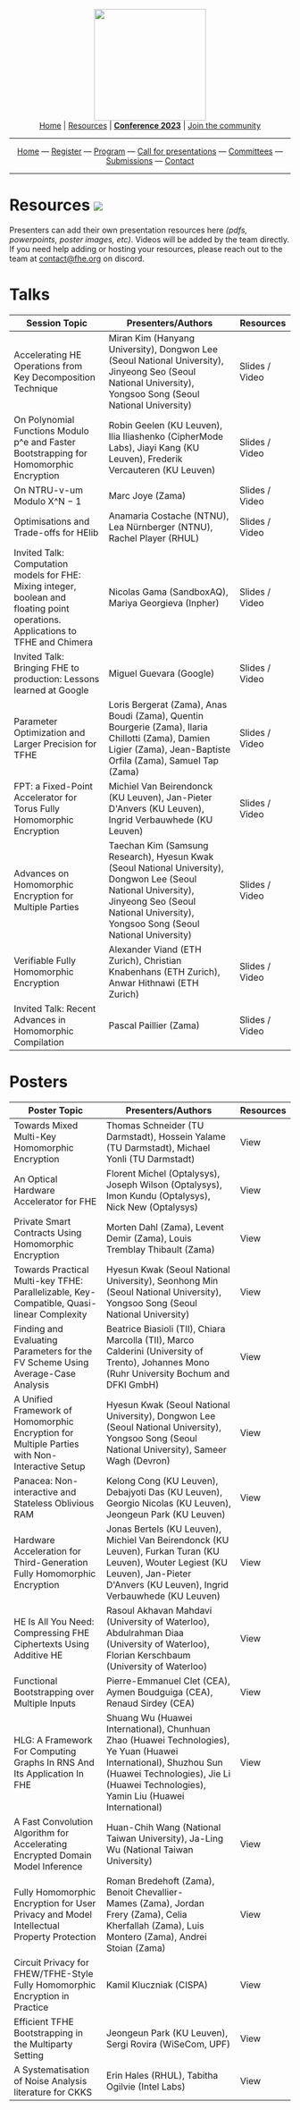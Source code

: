 <!-- Main header navigation -->
<p align="center">
  <img width="200" src="https://user-images.githubusercontent.com/5758427/180978488-db825482-5a58-4c7c-9589-c494a6f0be04.png"><br/>
  <a href="https://fhe-org.github.io">Home</a> | <a href="https://fhe-org.github.io/resources">Resources</a> | <a href="https://fhe-org.github.io/conferences/conference-2023/home"><b>Conference 2023</b></a> | <a href="https://fhe-org.github.io/community">Join the community</a>
</p>
<hr/>
<!-- /Main header navigation -->
<!-- Header conference 2023 links -->
<p align="center">
  <a href="https://fhe-org.github.io/conferences/conference-2023/home">Home</a>
  —
  <a href="https://lu.ma/fhe-org-conference-2023-tickets">Register</a>
  —
  <a href="https://fhe-org.github.io/conferences/conference-2023/program">Program</a>
  —
  <a href="https://fhe-org.github.io/conferences/conference-2023/call-for-presentations">Call for presentations</a>
  —
  <a href="https://fhe-org.github.io/conferences/conference-2023/committees">Committees</a>
  —
  <a href="https://easychair.org/conferences/?conf=fheorg2023" target="_blank">Submissions</a>
  —
  <a href="https://fhe-org.github.io/conferences/conference-2023/contact">Contact</a>
</p>
<hr/>
<!-- /Header conference 2023 links -->

# Resources [<img src="https://img.shields.io/badge/Edit%20this%20page%20on-Github-lightgrey?style=flat-square">](https://github.com/FHE-org/fhe-org.github.io/edit/main/conferences/conference-2023/resources.md)

Presenters can add their own presentation resources here *(pdfs, powerpoints, poster images, etc)*. Videos will be added by the team directly. If you need help adding or hosting your resources, please reach out to the team at contact@fhe.org on discord.

# Talks

<table>
<thead>
  <tr>
      <th data-sortas="case-insensitive">Session Topic</th>
      <th data-sortas="case-insensitive">Presenters/Authors</th>
      <th data-sortas="case-insensitive">Resources</th>
  </tr>
</thead>  
  
<tr>
    <td>Accelerating HE Operations from Key Decomposition Technique</td>
    <td>Miran Kim (Hanyang University), Dongwon Lee (Seoul National University), Jinyeong Seo (Seoul National University), Yongsoo Song (Seoul National University)</td>
    <td>Slides / Video</td>
</tr>
  
<tr>
    <td>On Polynomial Functions Modulo p^e and Faster Bootstrapping for Homomorphic Encryption</td>
    <td>Robin Geelen (KU Leuven), Ilia Iliashenko (CipherMode Labs), Jiayi Kang (KU Leuven), Frederik Vercauteren (KU Leuven)</td>
    <td>Slides / Video</td>
</tr>  
  
<tr>
    <td>On NTRU-v-um Modulo X^N − 1</td>
    <td>Marc Joye (Zama)</td>
    <td>Slides / Video</td>
</tr>  
  
<tr>
    <td>Optimisations and Trade-offs for HElib</td>
    <td>Anamaria Costache (NTNU), Lea Nürnberger (NTNU), Rachel Player (RHUL) </td>
    <td>Slides / Video</td>
</tr>  
  
<tr>
    <td>Invited Talk: Computation models for FHE: Mixing integer, boolean and floating point operations. Applications to TFHE and Chimera</td>
    <td>Nicolas Gama (SandboxAQ), Mariya Georgieva (Inpher)</td>
    <td>Slides / Video</td>
</tr>  
  
<tr>
    <td>Invited Talk: Bringing FHE to production: Lessons learned at Google</td>
    <td>Miguel Guevara (Google)</td>
    <td>Slides / Video</td>
</tr> 
  
<tr>
    <td>Parameter Optimization and Larger Precision for TFHE</td>
    <td>Loris Bergerat (Zama), Anas Boudi (Zama), Quentin Bourgerie (Zama), Ilaria Chillotti (Zama), Damien Ligier (Zama), Jean-Baptiste Orfila (Zama), Samuel Tap (Zama)</td>
    <td>Slides / Video</td>
</tr>  
  
<tr>
    <td>FPT: a Fixed-Point Accelerator for Torus Fully Homomorphic Encryption</td>
    <td>Michiel Van Beirendonck (KU Leuven), Jan-Pieter D'Anvers (KU Leuven), Ingrid Verbauwhede (KU Leuven)</td>
    <td>Slides / Video</td>
</tr>  
  
<tr>
    <td>Advances on Homomorphic Encryption for Multiple Parties</td>
    <td>Taechan Kim (Samsung Research), Hyesun Kwak (Seoul National University), Dongwon Lee (Seoul National University), Jinyeong Seo (Seoul National University), Yongsoo Song (Seoul National University)</td>
    <td>Slides / Video</td>
</tr>  
  
<tr>
    <td>Verifiable Fully Homomorphic Encryption</td>
    <td>Alexander Viand (ETH Zurich), Christian Knabenhans (ETH Zurich), Anwar Hithnawi (ETH Zurich)</td>
    <td>Slides / Video</td>
</tr>  
  
<tr>
    <td>Invited Talk: Recent Advances in Homomorphic Compilation</td>
    <td>Pascal Paillier (Zama)</td>
    <td>Slides / Video</td>
</tr>    
</table>

# Posters

<table>
<thead>
  <tr>
    <th data-sortas="case-insensitive">Poster Topic</th>
    <th data-sortas="case-insensitive">Presenters/Authors</th>
    <th data-sortas="case-insensitive">Resources</th>
  </tr>
</thead>  

<tr>
    <td>Towards Mixed Multi-Key Homomorphic Encryption</td>
    <td>Thomas Schneider (TU Darmstadt), Hossein Yalame (TU Darmstadt), Michael Yonli (TU Darmstadt)</td>
    <td>View</td>
</tr>

<tr>
    <td>An Optical Hardware Accelerator for FHE</td>
    <td>Florent Michel (Optalysys), Joseph Wilson (Optalysys), Imon Kundu (Optalysys), Nick New (Optalysys)</td>
    <td>View</td>
</tr>

<tr>
    <td>Private Smart Contracts Using Homomorphic Encryption</td>
    <td>Morten Dahl (Zama), Levent Demir (Zama), Louis Tremblay Thibault (Zama)</td>
    <td>View</td>
</tr>

<tr>
    <td>Towards Practical Multi-key TFHE: Parallelizable, Key-Compatible, Quasi-linear Complexity</td>
    <td>Hyesun Kwak (Seoul National University), Seonhong Min (Seoul National University), Yongsoo Song (Seoul National University)</td>
    <td>View</td>
</tr>

<tr>
    <td>Finding and Evaluating Parameters for the FV Scheme Using Average-Case Analysis</td>
    <td>Beatrice Biasioli (TII), Chiara Marcolla (TII), Marco Calderini (University of Trento), Johannes Mono (Ruhr University Bochum and DFKI GmbH)</td>
    <td>View</td>
</tr>

<tr>
    <td>A Unified Framework of Homomorphic Encryption for Multiple Parties with Non-Interactive Setup</td>
    <td>Hyesun Kwak (Seoul National University), Dongwon Lee (Seoul National University), Yongsoo Song (Seoul National University), Sameer Wagh (Devron)</td>
    <td>View</td>
</tr>

<tr>
    <td>Panacea: Non-interactive and Stateless Oblivious RAM</td>
    <td>Kelong Cong (KU Leuven), Debajyoti Das (KU Leuven), Georgio Nicolas (KU Leuven), Jeongeun Park (KU Leuven)</td>
    <td>View</td>
</tr>

<tr>
    <td>Hardware Acceleration for Third-Generation Fully Homomorphic Encryption</td>
    <td>Jonas Bertels (KU Leuven), Michiel Van Beirendonck (KU Leuven), Furkan Turan (KU Leuven), Wouter Legiest (KU Leuven), Jan-Pieter D'Anvers (KU Leuven), Ingrid Verbauwhede  (KU Leuven)</td>
    <td>View</td>
</tr>

<tr>
    <td>HE Is All You Need: Compressing FHE Ciphertexts Using Additive HE</td>
    <td>Rasoul Akhavan Mahdavi (University of Waterloo), Abdulrahman Diaa (University of Waterloo), Florian Kerschbaum (University of Waterloo)</td>
    <td>View</td>
</tr>

<tr>
    <td>Functional Bootstrapping over Multiple Inputs</td>
    <td>Pierre-Emmanuel Clet (CEA), Aymen Boudguiga (CEA), Renaud Sirdey (CEA)</td>
    <td>View</td>
</tr>

<tr>
    <td>HLG: A Framework For Computing Graphs In RNS And Its Application In FHE</td>
    <td> Shuang Wu (Huawei International), Chunhuan Zhao (Huawei Technologies), Ye Yuan (Huawei International), Shuzhou Sun (Huawei Technologies), Jie Li (Huawei Technologies), Yamin Liu (Huawei International)</td>
    <td>View</td>
</tr>

<tr>
    <td>A Fast Convolution Algorithm for Accelerating Encrypted Domain Model Inference</td>
    <td>Huan-Chih Wang (National Taiwan University), Ja-Ling Wu (National Taiwan University)</td>
    <td>View</td>
</tr>

<tr>
    <td>Fully Homomorphic Encryption for User Privacy and Model Intellectual Property Protection</td>
    <td>Roman Bredehoft (Zama), Benoit Chevallier-Mames (Zama), Jordan Frery (Zama), Celia Kherfallah (Zama), Luis Montero (Zama), Andrei Stoian (Zama)</td>
    <td>View</td>
</tr>

<tr>
    <td>Circuit Privacy for FHEW/TFHE-Style Fully Homomorphic Encryption in Practice</td>
    <td>Kamil Kluczniak (CISPA)</td>
    <td>View</td>
</tr>

<tr>
    <td>Efficient TFHE Bootstrapping in the Multiparty Setting</td>
    <td>Jeongeun Park (KU Leuven), Sergi Rovira (WiSeCom, UPF)</td>
    <td>View</td>
</tr>

<tr>
    <td>A Systematisation of Noise Analysis literature for CKKS</td>
    <td>Erin Hales (RHUL), Tabitha Ogilvie (Intel Labs)</td>
    <td>View</td>
</tr>   
</table>

